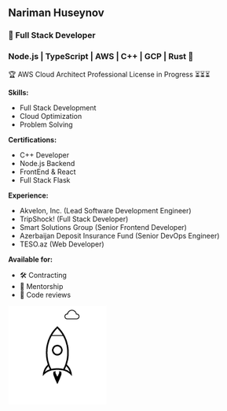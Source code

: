 ## Nariman Huseynov

### 🚀 Full Stack Developer 
### Node.js | TypeScript | AWS | C++ | GCP | Rust 🦀

🏆 AWS Cloud Architect Professional License in Progress ⏳⏳⏳ 

**Skills:** 
- Full Stack Development
- Cloud Optimization
- Problem Solving  

**Certifications:**  
- C++ Developer
- Node.js Backend
- FrontEnd & React
- Full Stack Flask

**Experience:**  
- Akvelon, Inc. (Lead Software Development Engineer)  
- TripShock! (Full Stack Developer)  
- Smart Solutions Group (Senior Frontend Developer)  
- Azerbaijan Deposit Insurance Fund (Senior DevOps Engineer)  
- TESO.az (Web Developer)  

**Available for:**
- 🛠️ Contracting
- 🤝 Mentorship
- 📝 Code reviews

<!--   ![coding](./giphy.gif) -->
  <!-- ![code](./code.gif)-->
<!-- ![js code](./js.gif) -->
<!-- ![space man on the rocket](./stationaryspaceman.gif) -->
<!-- ![rocket](./rocket.gif) -->

<img
src="https://github.com/hnariman/hnariman/blob/master/rocket.gif"
alt="rocket"
height="200"
width="200"
/>
<!-- <img
src="https://github.com/hnariman/hnariman/blob/master/stationaryspaceman.gif"
alt="happy spaceman"
height="200"
width="266"
/> -->
